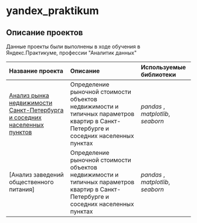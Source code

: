 # yandex_praktikum


## Описание проектов

Данные проекты были выполнены в ходе обучения в Яндекс.Практикуме, профессии "Аналитик данных"

| Название проекта | Описание | Используемые библиотеки | 
| :---------------------- | :---------------------- | :---------------------- |
| [Анализ рынка недвижимости Санкт-Петербурга и соседних населенных пунктов](https://github.com/Olga-Zhadanovskaya/yandex_praktikum/blob/main/real_estate_market_of%20St.Petersburg/README.md "real_estate_market_of St.Petersburg") |Определение рыночной стоимости объектов недвижимости и типичных параметров квартир в Санкт-Петербурге и соседних населенных пунктах| *pandas* , *matplotlib*, *seaborn*|
| [Анализ заведений общественного питания] |Определение рыночной стоимости объектов недвижимости и типичных параметров квартир в Санкт-Петербурге и соседних населенных пунктах| *pandas* , *matplotlib*, *seaborn*|
